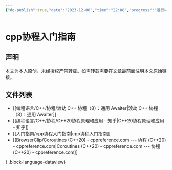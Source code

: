 ```yaml
---
{"dg-publish":true,"date":"2023-12-08","time":"22:08","progress":"进行中","tags":["入门指南","cpp","协程"],"permalink":"/入门指南/cpp协程入门指南/","dgPassFrontmatter":true}
---
```



# cpp协程入门指南


## 声明

本文为本人原创，未经授权严禁转载。如需转载需要在文章最前面注明本文原始链接。

## 文件列表
- [[编程语言/C++/协程/渡劫 C++ 协程（8）：通用 Awaiter\|渡劫 C++ 协程（8）：通用 Awaiter]]
- [[编程语言/C++/协程/C++20协程原理和应用 - 知乎\|C++20协程原理和应用 - 知乎]]
- [[入门指南/cpp协程入门指南\|cpp协程入门指南]]
- [[BrowserClip/Coroutines (C++20) - cppreference.com --- 协程 (C++20) - cppreference.com\|Coroutines (C++20) - cppreference.com --- 协程 (C++20) - cppreference.com]]

{ .block-language-dataview}